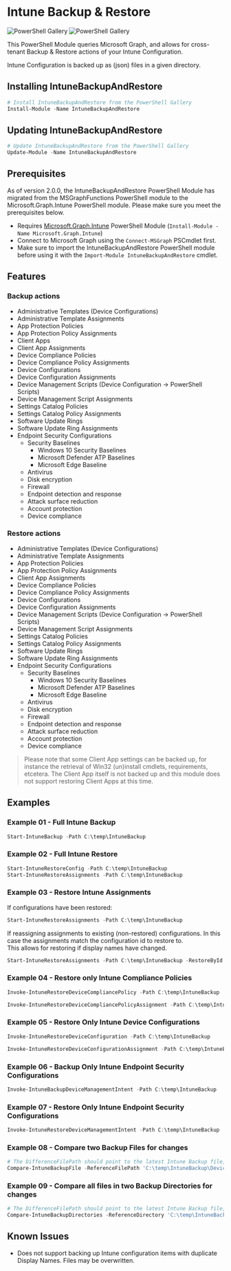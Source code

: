 # Intune Backup & Restore

![PowerShell Gallery](https://img.shields.io/powershellgallery/v/IntuneBackupAndRestore.svg?label=PSGallery%20Version&logo=PowerShell&style=flat-square)
![PowerShell Gallery](https://img.shields.io/powershellgallery/dt/IntuneBackupAndRestore.svg?label=PSGallery%20Downloads&logo=PowerShell&style=flat-square)


This PowerShell Module queries Microsoft Graph, and allows for cross-tenant Backup & Restore actions of your Intune Configuration.

Intune Configuration is backed up as (json) files in a given directory.

## Installing IntuneBackupAndRestore

```powershell
# Install IntuneBackupAndRestore from the PowerShell Gallery
Install-Module -Name IntuneBackupAndRestore
```

## Updating IntuneBackupAndRestore

```powershell
# Update IntuneBackupAndRestore from the PowerShell Gallery
Update-Module -Name IntuneBackupAndRestore
```

## Prerequisites
As of version 2.0.0, the IntuneBackupAndRestore PowerShell Module has migrated from the MSGraphFunctions PowerShell module to the Microsoft.Graph.Intune PowerShell module. Please make sure you meet the prerequisites below.

- Requires [Microsoft.Graph.Intune](https://github.com/Microsoft/Intune-PowerShell-SDK/) PowerShell Module (`Install-Module -Name Microsoft.Graph.Intune`)
- Connect to Microsoft Graph using the `Connect-MSGraph` PSCmdlet first.
- Make sure to import the IntuneBackupAndRestore PowerShell module before using it with the `Import-Module IntuneBackupAndRestore` cmdlet.

## Features

### Backup actions
- Administrative Templates (Device Configurations)
- Administrative Template Assignments
- App Protection Policies
- App Protection Policy Assignments
- Client Apps
- Client App Assignments
- Device Compliance Policies
- Device Compliance Policy Assignments
- Device Configurations
- Device Configuration Assignments
- Device Management Scripts (Device Configuration -> PowerShell Scripts)
- Device Management Script Assignments
- Settings Catalog Policies
- Settings Catalog Policy Assignments
- Software Update Rings
- Software Update Ring Assignments
- Endpoint Security Configurations
  - Security Baselines
    - Windows 10 Security Baselines
    - Microsoft Defender ATP Baselines
    - Microsoft Edge Baseline
  - Antivirus
  - Disk encryption
  - Firewall
  - Endpoint detection and response
  - Attack surface reduction
  - Account protection
  - Device compliance

### Restore actions
- Administrative Templates (Device Configurations)
- Administrative Template Assignments
- App Protection Policies
- App Protection Policy Assignments
- Client App Assignments
- Device Compliance Policies
- Device Compliance Policy Assignments
- Device Configurations
- Device Configuration Assignments
- Device Management Scripts (Device Configuration -> PowerShell Scripts)
- Device Management Script Assignments
- Settings Catalog Policies
- Settings Catalog Policy Assignments
- Software Update Rings
- Software Update Ring Assignments
- Endpoint Security Configurations
  - Security Baselines
    - Windows 10 Security Baselines
    - Microsoft Defender ATP Baselines
    - Microsoft Edge Baseline
  - Antivirus
  - Disk encryption
  - Firewall
  - Endpoint detection and response
  - Attack surface reduction
  - Account protection
  - Device compliance

> Please note that some Client App settings can be backed up, for instance the retrieval of Win32 (un)install cmdlets, requirements, etcetera. The Client App itself is not backed up and this module does not support restoring Client Apps at this time.

## Examples

### Example 01 - Full Intune Backup
```powershell
Start-IntuneBackup -Path C:\temp\IntuneBackup
```

### Example 02 - Full Intune Restore
```powershell
Start-IntuneRestoreConfig -Path C:\temp\IntuneBackup
Start-IntuneRestoreAssignments -Path C:\temp\IntuneBackup
```

### Example 03 - Restore Intune Assignments 
If configurations have been restored:
```powershell
Start-IntuneRestoreAssignments -Path C:\temp\IntuneBackup
```

If reassigning assignments to existing (non-restored) configurations. In this case the assignments match the configuration id to restore to.  
This allows for restoring if display names have changed.
```powershell
Start-IntuneRestoreAssignments -Path C:\temp\IntuneBackup -RestoreById $true
```

### Example 04 - Restore only Intune Compliance Policies

```powershell
Invoke-IntuneRestoreDeviceCompliancePolicy -Path C:\temp\IntuneBackup
```

```powershell
Invoke-IntuneRestoreDeviceCompliancePolicyAssignment -Path C:\temp\IntuneBackup
```

### Example 05 - Restore Only Intune Device Configurations
```powershell
Invoke-IntuneRestoreDeviceConfiguration -Path C:\temp\IntuneBackup
```

```powershell
Invoke-IntuneRestoreDeviceConfigurationAssignment -Path C:\temp\IntuneBackup
```

### Example 06 - Backup Only Intune Endpoint Security Configurations
```powershell
Invoke-IntuneBackupDeviceManagementIntent -Path C:\temp\IntuneBackup
```

### Example 07 - Restore Only Intune Endpoint Security Configurations
```powershell
Invoke-IntuneRestoreDeviceManagementIntent -Path C:\temp\IntuneBackup
```

### Example 08 - Compare two Backup Files for changes
```powershell
# The DifferenceFilePath should point to the latest Intune Backup file, as it might contain new properties.
Compare-IntuneBackupFile -ReferenceFilePath 'C:\temp\IntuneBackup\Device Configurations\Windows - Endpoint Protection.json' -DifferenceFilePath 'C:\temp\IntuneBackupLatest\Device Configurations\Windows - Endpoint Protection.json'
```

### Example 09 - Compare all files in two Backup Directories for changes
```powershell
# The DifferenceFilePath should point to the latest Intune Backup file, as it might contain new properties.
Compare-IntuneBackupDirectories -ReferenceDirectory 'C:\temp\IntuneBackup' -DifferenceDirectory 'C:\temp\IntuneBackup2'
```

## Known Issues
- Does not support backing up Intune configuration items with duplicate Display Names. Files may be overwritten.
